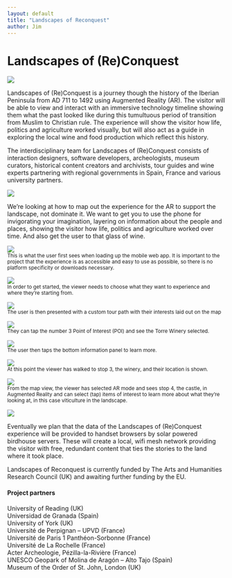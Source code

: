 ```yaml
---
layout: default
title: "Landscapes of Reconquest"
author: Jim
---
```


# Landscapes of (Re)Conquest

![]({{site.url}}assets/images/landscapes-title.png)

Landscapes of (Re)Conquest is a journey though the history of the Iberian Peninsula from AD 711 to 1492 using Augmented Reality (AR). The visitor will be able to view and interact with an immersive technology timeline showing them what the past looked like during this tumultuous period of transition from Muslim to Christian rule. The experience will show the visitor how life, politics and agriculture worked visually, but will also act as a guide in exploring the local wine and food production which reflect this history.

The interdisciplinary team for Landscapes of (Re)Conquest consists of interaction designers, software developers, archeologists, museum curators, historical content creators and archivists, tour guides and wine experts partnering with regional governments in Spain, France and various university partners.

![]({{site.url}}assets/images/landscapes-visitormatrix.jpg)

We’re looking at how to map out the experience for the AR to support the landscape, not dominate it. We want to get you to use the phone for invigorating your imagination, layering on information about the people and places, showing the visitor how life, politics and agriculture worked over time. And also get the user to that glass of wine.

![]({{site.url}}assets/images/landscapes-index.jpg)<br />
<small>This is what the user first sees when loading up the mobile web app. It is important to the project that the experience is as accessible and easy to use as possible, so there is no platform specificity or downloads necessary.</small>

![]({{site.url}}assets/images/landscapes-youarehere.jpg)<br />
<small>In order to get started, the viewer needs to choose what they want to experience and where they’re starting from.</small>

![]({{site.url}}assets/images/landscapes-yourtour-map1.jpg)<br />
<small>The user is then presented with a custom tour path with their interests laid out on the map</small>

![]({{site.url}}assets/images/landscapes-yourtour-selected.jpg)<br />
<small>They can tap the number 3 Point of Interest (POI) and see the Torre Winery selected.</small>

![]({{site.url}}assets/images/landscapes-yourtour-expanded.jpg)<br />
<small>The user then taps the bottom information panel to learn more.</small>

![]({{site.url}}assets/images/landscapes-yourtour-map2.jpg)<br />
<small>At this point the viewer has walked to stop 3, the winery, and their location is shown.</small>

![]({{site.url}}assets/images/landscapes-ar.jpg)<br />
<small>From the map view, the viewer has selected AR mode and sees stop 4, the castle, in Augmented Reality and can select (tap) items of interest to learn more about what they’re looking at, in this case viticulture in the landscape.</small>

![]({{site.url}}assets/images/landscapes-meshnetworks.jpg)

Eventually we plan that the data of the Landscapes of (Re)Conquest experience will be provided to handset browsers by solar powered birdhouse servers. These will create a local, wifi mesh network providing the visitor with free, redundant content that ties the stories to the land where it took place.

Landscapes of Reconquest is currently funded by The Arts and Humanities Research Council (UK) and awaiting further funding by the EU.

#### Project partners

University of Reading (UK)<br />
Universidad de Granada (Spain)<br />
University of York (UK)<br />
Université de Perpignan – UPVD (France)<br />
Université de Paris 1 Panthéon-Sorbonne (France)<br />
Université de La Rochelle (France)<br />
Acter Archeologie, Pézilla-la-Rivière (France)<br />
UNESCO Geopark of Molina de Aragón – Alto Tajo (Spain)<br />
Museum of the Order of St. John, London (UK)<br />
